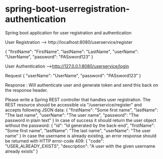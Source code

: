 # spring-boot-userregistration-authentication
Spring boot application for user registration and authentication

User Registration --> http://localhost:8080/userservice/register

{
"firstName": "FirstName",
"lastName": "LastName",
"userName": "UserName",
"password": "PASsword123"
}

User Authentication -->http://127.0.0.1:8080/userservice/login

Request
{
    "userName": "UserName",
    "password": "PASsword123"
}

Response : Will authenticate user and generate token and send this back on the response header.

Please write a Spring REST controller that handles user registration. The REST resource should be accessible via "/userservice/register" and
accepts following JSON data:
{
"firstName": "Some first name",
"lastName": "The last name",
"userName": "The user name",
"password": "The password in plain text"
}
In case of success it should return the user object without the password:
{
"id": "Id generated by the back-end",
"firstName": "Some first name",
"lastName": "The last name",
"userName": "The user name"
}
In case the username is already existing, an error response should be returned with HTTP error-code 409:
{
"code": "USER_ALREADY_EXISTS",
"description": "A user with the given username already exists"
}


